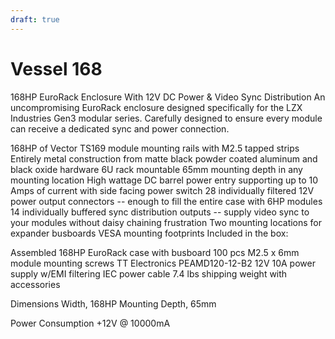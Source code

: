 ```yaml
---
draft: true
---
```


# Vessel 168


168HP EuroRack Enclosure With 12V DC Power & Video Sync Distribution
An uncompromising EuroRack enclosure designed specifically for the LZX Industries Gen3 modular series.  Carefully designed to ensure every module can receive a dedicated sync and power connection.

168HP of Vector TS169 module mounting rails with M2.5 tapped strips
Entirely metal construction from matte black powder coated aluminum and black oxide hardware
6U rack mountable
65mm mounting depth in any mounting location
High wattage DC barrel power entry supporting up to 10 Amps of current with side facing power switch
28 individually filtered 12V power output connectors -- enough to fill the entire case with 6HP modules 
14 individually buffered sync distribution outputs -- supply video sync to your modules without daisy chaining frustration
Two mounting locations for expander busboards
VESA mounting footprints
Included in the box:

Assembled 168HP EuroRack case with busboard
100 pcs M2.5 x 6mm module mounting screws
TT Electronics PEAMD120-12-B2 12V 10A power supply w/EMI filtering
IEC power cable
7.4 lbs shipping weight with accessories

Dimensions
Width, 168HP
Mounting Depth, 65mm

Power Consumption
+12V @ 10000mA